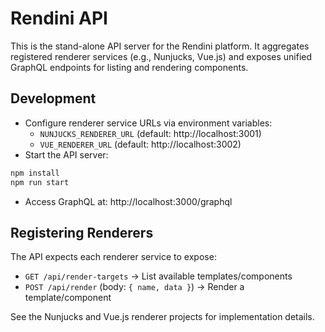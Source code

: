 # Rendini API

This is the stand-alone API server for the Rendini platform. It aggregates registered renderer
services (e.g., Nunjucks, Vue.js) and exposes unified GraphQL endpoints for listing and rendering
components.

## Development

- Configure renderer service URLs via environment variables:
  - `NUNJUCKS_RENDERER_URL` (default: http://localhost:3001)
  - `VUE_RENDERER_URL` (default: http://localhost:3002)
- Start the API server:

```bash
npm install
npm run start
```

- Access GraphQL at: http://localhost:3000/graphql

## Registering Renderers

The API expects each renderer service to expose:

- `GET /api/render-targets` → List available templates/components
- `POST /api/render` (body: `{ name, data }`) → Render a template/component

See the Nunjucks and Vue.js renderer projects for implementation details.
